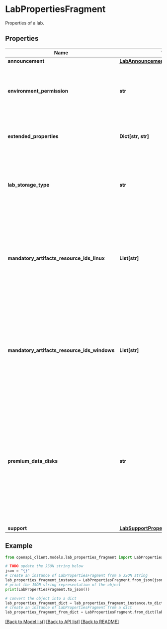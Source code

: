 # LabPropertiesFragment

Properties of a lab.

## Properties

Name | Type | Description | Notes
------------ | ------------- | ------------- | -------------
**announcement** | [**LabAnnouncementPropertiesFragment**](LabAnnouncementPropertiesFragment.md) |  | [optional] 
**environment_permission** | **str** | The access rights to be granted to the user when provisioning an environment | [optional] 
**extended_properties** | **Dict[str, str]** | Extended properties of the lab used for experimental features | [optional] 
**lab_storage_type** | **str** | Type of storage used by the lab. It can be either Premium or Standard. Default is Premium. | [optional] 
**mandatory_artifacts_resource_ids_linux** | **List[str]** | The ordered list of artifact resource IDs that should be applied on all Linux VM creations by default, prior to the artifacts specified by the user. | [optional] 
**mandatory_artifacts_resource_ids_windows** | **List[str]** | The ordered list of artifact resource IDs that should be applied on all Windows VM creations by default, prior to the artifacts specified by the user. | [optional] 
**premium_data_disks** | **str** | The setting to enable usage of premium data disks.  When its value is &#39;Enabled&#39;, creation of standard or premium data disks is allowed.  When its value is &#39;Disabled&#39;, only creation of standard data disks is allowed. | [optional] 
**support** | [**LabSupportPropertiesFragment**](LabSupportPropertiesFragment.md) |  | [optional] 

## Example

```python
from openapi_client.models.lab_properties_fragment import LabPropertiesFragment

# TODO update the JSON string below
json = "{}"
# create an instance of LabPropertiesFragment from a JSON string
lab_properties_fragment_instance = LabPropertiesFragment.from_json(json)
# print the JSON string representation of the object
print(LabPropertiesFragment.to_json())

# convert the object into a dict
lab_properties_fragment_dict = lab_properties_fragment_instance.to_dict()
# create an instance of LabPropertiesFragment from a dict
lab_properties_fragment_from_dict = LabPropertiesFragment.from_dict(lab_properties_fragment_dict)
```
[[Back to Model list]](../README.md#documentation-for-models) [[Back to API list]](../README.md#documentation-for-api-endpoints) [[Back to README]](../README.md)


